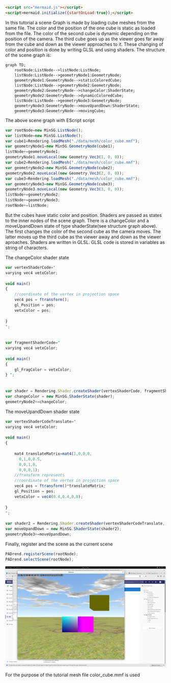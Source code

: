 
```html
<script src="mermaid.js"></script>
<script>mermaid.initialize({startOnLoad:true});</script>
```

In this tutorial a scene Graph is made by loading cube meshes from the same file. The color and the position of the one cube is static as loaded from the file. The color of the second cube is dynamic depending on the position of the camera. The third cube goes up as the viewer goes far away from the cube and down as the viewer approaches to it. These changing of color and position is done by writing GLSL and using shaders. The structure of the scene graph is:

```mermaid
graph TD;
    rootNode:ListNode-->listNode:ListNode;
    listNode:ListNode-->geometryNode1:GeometryNode;
    geometryNode1:GeometryNode-->staticColoredCube;
    listNode:ListNode-->geometryNode2:GeometryNode;
    geometryNode2:GeometryNode-->changeColor:ShaderState;
    geometryNode2:GeometryNode-->dynamicColoredCube;
    listNode:ListNode-->geometryNode3:GeometryNode;
    geometryNode3:GeometryNode-->moveUpandDown:ShaderState;
    geometryNode3:GeometryNode-->movingCube;    
```

The above scene graph with EScript script

```javascript
var rootNode=new MinSG.ListNode();
var listNode=new MinSG.ListNode();
var cube1=Rendering.loadMesh("./data/mesh/color_cube.mmf");
var geometryNode1=new MinSG.GeometryNode(cube1);
listNode+=geometryNode1;
geometryNode1.moveLocal(new Geometry.Vec3(1, 0, 0));
var cube2=Rendering.loadMesh("./data/mesh/color_cube.mmf");
var geometryNode2=new MinSG.GeometryNode(cube2);
geometryNode2.moveLocal(new Geometry.Vec3(2, 0, 0));
var cube3=Rendering.loadMesh("./data/mesh/color_cube.mmf");
var geometryNode3=new MinSG.GeometryNode(cube3);
geometryNode3.moveLocal(new Geometry.Vec3(3, 0, 0));
listNode+=geometryNode2;
listNode+=geometryNode3;
rootNode+=listNode;
```
But the cubes have static color and position. Shaders are passed as states to the inner nodes of the scene graph. There is a changeColor and a moveUpandDown state of type shaderState(see structure graph above). The first changes the color of the second cube as the camera moves. The latter moves up the third cube as the viewer away and down as the viewer aproaches. Shaders are written in GLSL. GLSL code is stored in variables as string of characters.

The changeColor shader state

```javascript
var vertexShaderCode="
varying vec4 vetxColor;

void main()
{
    //coordinate of the vertex in projection space
    vec4 pos = ftransform();
    gl_Position = pos;
    vetxColor = pos;

}
";


var fragmentShaderCode="
varying vec4 vetxColor;

void main()
{
    gl_FragColor = vetxColor;
} ";


var shader = Rendering.Shader.createShader(vertexShaderCode, fragmentShaderCode);
var changeColor = new MinSG.ShaderState(shader);
geometryNode2+=changeColor;

```
The moveUpandDown shader state

```javascript
var vertexShaderCodeTranslate="
varying vec4 vetxColor;

void main()
{

    mat4 translateMatrix=mat4(1,0,0,0,
      0,1,0,0.5,
      0,0,1,0,
      0,0,0,1);
    //fransform represents
    //coordinate of the vertex in projection space
    vec4 pos = ftransform()*translateMatrix;
    gl_Position = pos;
    vetxColor = vec4(0.4,0.4,0,0);

}
";

var shader2 = Rendering.Shader.createShader(vertexShaderCodeTranslate, fragmentShaderCode);
var moveUpandDown = new MinSG.ShaderState(shader2);
geometryNode3+=moveUpandDown;
```


Finally, register and the scene as the current scene
```javascript
PADrend.registerScene(rootNode);
PADrend.selectScene(rootNode);
```
![Screenshot_from_2018-12-06_21-36-45](renderedCubes.png)

For the purpose of the tutorial mesh file color_cube.mmf is used
